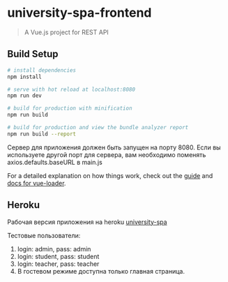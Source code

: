 # university-spa-frontend

> A Vue.js project for REST API

## Build Setup

``` bash
# install dependencies
npm install

# serve with hot reload at localhost:8080
npm run dev

# build for production with minification
npm run build

# build for production and view the bundle analyzer report
npm run build --report
```

Сервер для приложения должен быть запущен на порту 8080. Если вы используете другой порт для сервера, вам необходимо поменять axios.defaults.baseURL в main.js

For a detailed explanation on how things work, check out the [guide](http://vuejs-templates.github.io/webpack/) and [docs for vue-loader](http://vuejs.github.io/vue-loader).

## Heroku
Рабочая версия приложения на heroku [university-spa](https://university-spa.herokuapp.com/)

Тестовые пользователи:
1. login: admin, pass: admin
2. login: student, pass: student
3. login: teacher, pass: teacher
4. В гостевом режиме доступна только главная страница.

